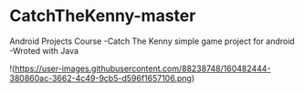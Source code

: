 # CatchTheKenny-master
 Android Projects Course 
 -Catch The Kenny simple game project for android 
 -Wroted with Java

 
!(https://user-images.githubusercontent.com/88238748/160482444-380860ac-3662-4c49-9cb5-d596f1657106.png)


